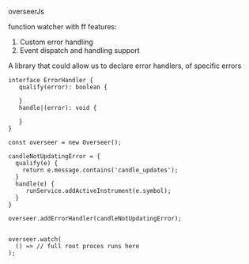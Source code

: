 overseerJs

function watcher with ff features:
 1. Custom error handling
 2. Event dispatch and handling support

A library that could allow us to declare error handlers, of specific errors

```
interface ErrorHandler {
   qualify(error): boolean {
    
   }
   handle|(error): void {
    
   }
}

const overseer = new Overseer();

candleNotUpdatingError = {
  qualify(e) {
    return e.message.contains('candle_updates');
  }
  handle(e) {
     runService.addActiveInstrument(e.symbol);
  }
}

overseer.addErrorHandler(candleNotUpdatingError);


overseer.watch(
  () => // full root proces runs here
);
```
 
